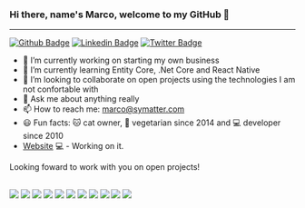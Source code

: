 ### Hi there, name's Marco, welcome to my GitHub 👋
---

[![Github Badge](https://img.shields.io/badge/-Github-000?style=flat-square&logo=Github&logoColor=white&link=https://github.com/marckdx)](https://github.com/marckdx)
[![Linkedin Badge](https://img.shields.io/badge/-LinkedIn-blue?style=flat-square&logo=Linkedin&logoColor=white&link=https://www.linkedin.com/in/marckdx/)](https://www.linkedin.com/in/marckdx/)
[![Twitter Badge](https://img.shields.io/badge/-Twitter-1ca0f1?style=flat-square&labelColor=1ca0f1&logo=twitter&logoColor=white&link=https://twitter.com/mdxme)](https://twitter.com/mdxme)

- 🔭 I’m currently working on starting my own business
- 🌱 I’m currently learning Entity Core, .Net Core and React Native
- 👯 I’m looking to collaborate on open projects using the technologies I am not confortable with
- 💬 Ask me about anything really
- 📫 How to reach me: marco@symatter.com
- 😃 Fun facts: 🐱 cat owner, 🍃 vegetarian since 2014 and 💻 developer since 2010
- [Website](https://marckdx.com/) 💻 - Working on it.

Looking foward to work with you on open projects!

&nbsp;
<br>
<img src="https://img.shields.io/badge/php-%23777BB4.svg?&style=for-the-badge&logo=php&logoColor=white"/>
<img src="https://img.shields.io/badge/java-%23ED8B00.svg?&style=for-the-badge&logo=java&logoColor=white"/>
<img src="https://img.shields.io/badge/c%23%20-%23239120.svg?&style=for-the-badge&logo=c-sharp&logoColor=white"/>
<img src="https://img.shields.io/badge/node.js%20-%2343853D.svg?&style=for-the-badge&logo=node.js&logoColor=white"/>
<img src="https://img.shields.io/badge/javascript%20-%23323330.svg?&style=for-the-badge&logo=javascript&logoColor=%23F7DF1E"/>
<img src="https://img.shields.io/badge/typescript%20-%23007ACC.svg?&style=for-the-badge&logo=typescript&logoColor=white"/>
<img src="https://img.shields.io/badge/laravel%20-%23FF2D20.svg?&style=for-the-badge&logo=laravel&logoColor=white"/>
<img src="https://img.shields.io/badge/react%20-%2320232a.svg?&style=for-the-badge&logo=react&logoColor=%2361DAFB"/>
<img src ="https://img.shields.io/badge/oracle%20-%23F00000.svg?&style=for-the-badge&logo=oracle&logoColor=white" />
<img src="https://img.shields.io/badge/mysql-%2300f.svg?&style=for-the-badge&logo=mysql&logoColor=white"/>
<img src ="https://img.shields.io/badge/MongoDB-%234ea94b.svg?&style=for-the-badge&logo=mongodb&logoColor=white"/>


<!--
<img width="400px" align="left" src="https://github-readme-stats.vercel.app/api/top-langs/?username=marckdx&hide=html&layout=compact&theme=dracula&hide_border=true&count_private=true" />
<img width="400px" align="left" src="https://github-readme-stats.vercel.app/api?username=marckdx&theme=dracula&hide_border=true&count_private=true"/>-->
